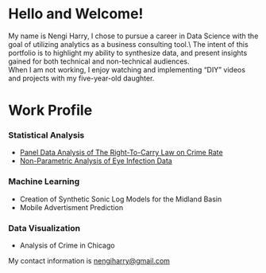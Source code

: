 # Hello and Welcome!

My name is Nengi Harry, I chose to pursue a career in Data Science with the goal of utilizing analytics as a business consulting tool.\ 
The intent of this portfolio is to highlight my ability to synthesize data, and present insights gained for both technical and non-technical audiences.\
When I am not working, I enjoy watching and implementing “DIY” videos and projects with my five-year-old daughter.


# Work Profile

### Statistical Analysis
  + [Panel Data Analysis of The Right-To-Carry Law on Crime Rate](https://rpubs.com/Nengi/panelregression)
  + [Non-Parametric Analysis of Eye Infection Data](https://rpubs.com/Nengi/non-parametric)
  
### Machine Learning
  + Creation of Synthetic Sonic Log Models for the Midland Basin
  + Mobile Advertisment Prediction
  
### Data Visualization
  + Analysis of Crime in Chicago
  



My contact information is nengiharry@gmail.com






